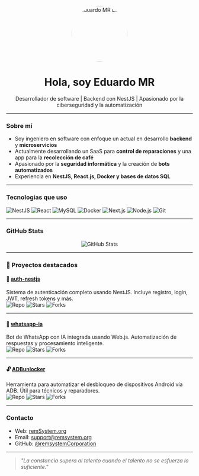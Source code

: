<p align="center">
  <img src="https://res.cloudinary.com/drerdzf7w/image/upload/v1745116548/Logorem_nf3bcw.png" alt="Eduardo MR Logo" width="150" style="border-radius: 50%;" />
</p>

<h1 align="center">Hola, soy Eduardo MR</h1>

<p align="center">
  Desarrollador de software | Backend con NestJS | Apasionado por la ciberseguridad y la automatización
</p>

---


### Sobre mí

- Soy ingeniero en software con enfoque un actual en desarrollo **backend** y **microservicios**
- Actualmente desarrollando un SaaS para **control de reparaciones** y una app para la **recolección de café**
- Apasionado por la **seguridad informática** y la creación de **bots automatizados**
- Experiencia en **NestJS, React.js, Docker y bases de datos SQL**

---

### Tecnologías que uso

![NestJS](https://img.shields.io/badge/-NestJS-E0234E?style=for-the-badge&logo=nestjs&logoColor=white)
![React](https://img.shields.io/badge/-React-20232A?style=for-the-badge&logo=react&logoColor=61DAFB)
![MySQL](https://img.shields.io/badge/-MySQL-4479A1?style=for-the-badge&logo=mysql&logoColor=white)
![Docker](https://img.shields.io/badge/-Docker-2496ED?style=for-the-badge&logo=docker&logoColor=white)
![Next.js](https://img.shields.io/badge/-Next.js-000000?style=for-the-badge&logo=next.js&logoColor=white)
![Node.js](https://img.shields.io/badge/-Node.js-339933?style=for-the-badge&logo=node.js&logoColor=white)
![Git](https://img.shields.io/badge/-Git-F05032?style=for-the-badge&logo=git&logoColor=white)

---

### GitHub Stats

<p align="center">
  <img src="https://github-readme-stats.vercel.app/api?username=remsystemCorporation&show_icons=true&theme=radical" alt="GitHub Stats" />
</p>

---

### 🚀 Proyectos destacados

#### 🔐 [auth-nestjs](https://github.com/remsystemCorporation/auth-nestjs)
Sistema de autenticación completo usando NestJS. Incluye registro, login, JWT, refresh tokens y más.  
![Repo](https://img.shields.io/github/languages/top/remsystemCorporation/auth-nestjs)
![Stars](https://img.shields.io/github/stars/remsystemCorporation/auth-nestjs?style=social)
![Forks](https://img.shields.io/github/forks/remsystemCorporation/auth-nestjs?style=social)

---

#### 🤖 [whatsapp-ia](https://github.com/remsystemCorporation/whatsapp-ia)
Bot de WhatsApp con IA integrada usando Web.js. Automatización de respuestas y procesamiento inteligente.  
![Repo](https://img.shields.io/github/languages/top/remsystemCorporation/whatsapp-ia)
![Stars](https://img.shields.io/github/stars/remsystemCorporation/whatsapp-ia?style=social)
![Forks](https://img.shields.io/github/forks/remsystemCorporation/whatsapp-ia?style=social)

---

#### 🔓 [ADBunlocker](https://github.com/remsystemCorporation/ADBunlocker)
Herramienta para automatizar el desbloqueo de dispositivos Android vía ADB. Útil para técnicos y reparadores.  
![Repo](https://img.shields.io/github/languages/top/remsystemCorporation/ADBunlocker)
![Stars](https://img.shields.io/github/stars/remsystemCorporation/ADBunlocker?style=social)
![Forks](https://img.shields.io/github/forks/remsystemCorporation/ADBunlocker?style=social)

---



### Contacto

- Web: [remSystem.org](https://remsystem.org)
- Email: support@remsystem.org
- GitHub: [@remsystemCorporation](https://github.com/remsystemCorporation)

---

> *"La constancia supera al talento cuando el talento no se esfuerza lo suficiente."*

